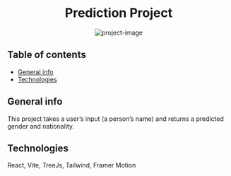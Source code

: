 <h1 align="center" id="title">Prediction Project</h1>

<p align="center"><img src="https://socialify.git.ci/NivSv/my-portfolio/image?font=Source%20Code%20Pro&forks=1&language=1&name=1&owner=1&pattern=Plus&stargazers=1&theme=Dark" alt="project-image"></p>

## Table of contents

-   [General info](#general-info)
-   [Technologies](#technologies)

## General info

This project takes a user’s input (a person’s name) and returns a predicted gender and nationality.

## Technologies

React, Vite, TreeJs, Tailwind, Framer Motion
